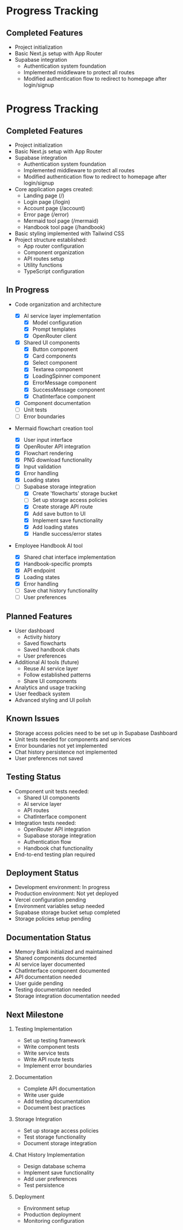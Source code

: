 # Progress Tracking

## Completed Features

- Project initialization
- Basic Next.js setup with App Router
- Supabase integration
  - Authentication system foundation
  - Implemented middleware to protect all routes
  - Modified authentication flow to redirect to homepage after login/signup
# Progress Tracking

## Completed Features

- Project initialization
- Basic Next.js setup with App Router
- Supabase integration
  - Authentication system foundation
  - Implemented middleware to protect all routes
  - Modified authentication flow to redirect to homepage after login/signup
- Core application pages created:
  - Landing page (/)
  - Login page (/login)
  - Account page (/account)
  - Error page (/error)
  - Mermaid tool page (/mermaid)
  - Handbook tool page (/handbook)
- Basic styling implemented with Tailwind CSS
- Project structure established:
  - App router configuration
  - Component organization
  - API routes setup
  - Utility functions
  - TypeScript configuration

## In Progress

- Code organization and architecture

  - [x] AI service layer implementation
    - [x] Model configuration
    - [x] Prompt templates
    - [x] OpenRouter client
  - [x] Shared UI components
    - [x] Button component
    - [x] Card components
    - [x] Select component
    - [x] Textarea component
    - [x] LoadingSpinner component
    - [x] ErrorMessage component
    - [x] SuccessMessage component
    - [x] ChatInterface component
  - [x] Component documentation
  - [ ] Unit tests
  - [ ] Error boundaries

- Mermaid flowchart creation tool

  - [x] User input interface
  - [x] OpenRouter API integration
  - [x] Flowchart rendering
  - [x] PNG download functionality
  - [x] Input validation
  - [x] Error handling
  - [x] Loading states
  - [ ] Supabase storage integration
    - [x] Create 'flowcharts' storage bucket
    - [ ] Set up storage access policies
    - [x] Create storage API route
    - [x] Add save button to UI
    - [x] Implement save functionality
    - [x] Add loading states
    - [x] Handle success/error states

- Employee Handbook AI tool
  - [x] Shared chat interface implementation
  - [x] Handbook-specific prompts
  - [x] API endpoint
  - [x] Loading states
  - [x] Error handling
  - [ ] Save chat history functionality
  - [ ] User preferences

## Planned Features

- User dashboard
  - Activity history
  - Saved flowcharts
  - Saved handbook chats
  - User preferences
- Additional AI tools (future)
  - Reuse AI service layer
  - Follow established patterns
  - Share UI components
- Analytics and usage tracking
- User feedback system
- Advanced styling and UI polish

## Known Issues

- Storage access policies need to be set up in Supabase Dashboard
- Unit tests needed for components and services
- Error boundaries not yet implemented
- Chat history persistence not implemented
- User preferences not saved

## Testing Status

- Component unit tests needed:
  - Shared UI components
  - AI service layer
  - API routes
  - ChatInterface component
- Integration tests needed:
  - OpenRouter API integration
  - Supabase storage integration
  - Authentication flow
  - Handbook chat functionality
- End-to-end testing plan required

## Deployment Status

- Development environment: In progress
- Production environment: Not yet deployed
- Vercel configuration pending
- Environment variables setup needed
- Supabase storage bucket setup completed
- Storage policies setup pending

## Documentation Status

- Memory Bank initialized and maintained
- Shared components documented
- AI service layer documented
- ChatInterface component documented
- API documentation needed
- User guide pending
- Testing documentation needed
- Storage integration documentation needed

## Next Milestone

1. Testing Implementation

   - Set up testing framework
   - Write component tests
   - Write service tests
   - Write API route tests
   - Implement error boundaries

2. Documentation

   - Complete API documentation
   - Write user guide
   - Add testing documentation
   - Document best practices

3. Storage Integration

   - Set up storage access policies
   - Test storage functionality
   - Document storage integration

4. Chat History Implementation

   - Design database schema
   - Implement save functionality
   - Add user preferences
   - Test persistence

5. Deployment
   - Environment setup
   - Production deployment
   - Monitoring configuration
